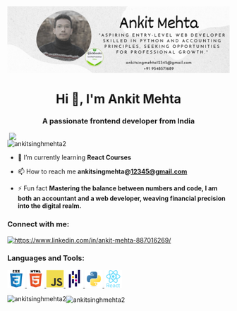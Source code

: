 ![logo](https://github.com/ankitsinghmehta2/ankitsinghmehta2/blob/main/Black%20and%20%20White%20Gradient%20Personal%20LinkedIn%20Banner.jpg)
<h1 align="center">Hi 👋, I'm Ankit Mehta</h1>
<h3 align="center">A passionate frontend developer from India</h3>
<img align="right" alter"loding" width='500' src="https://cdn.dribbble.com/users/1292677/screenshots/6139167/avento.gif">
<p align="left"> <img src="https://komarev.com/ghpvc/?username=ankitsinghmehta2&label=Profile%20views&color=0e75b6&style=flat" alt="ankitsinghmehta2" /> </p>

- 🌱 I’m currently learning **React Courses**

- 📫 How to reach me **ankitsingmehta@12345@gmail.com**

- ⚡ Fun fact **Mastering the balance between numbers and code, I am both an accountant and a web developer, weaving financial precision into the digital realm.**

<h3 align="left">Connect with me:</h3>
<p align="left">
<a href="https://linkedin.com/in/https://www.linkedin.com/in/ankit-mehta-887016269/" target="blank"><img align="center" src="https://raw.githubusercontent.com/rahuldkjain/github-profile-readme-generator/master/src/images/icons/Social/linked-in-alt.svg" alt="https://www.linkedin.com/in/ankit-mehta-887016269/" height="30" width="40" /></a>
</p>

<h3 align="left">Languages and Tools:</h3>
<p align="left"> <a href="https://www.w3schools.com/css/" target="_blank" rel="noreferrer"> <img src="https://raw.githubusercontent.com/devicons/devicon/master/icons/css3/css3-original-wordmark.svg" alt="css3" width="40" height="40"/> </a> <a href="https://www.w3.org/html/" target="_blank" rel="noreferrer"> <img src="https://raw.githubusercontent.com/devicons/devicon/master/icons/html5/html5-original-wordmark.svg" alt="html5" width="40" height="40"/> </a> <a href="https://developer.mozilla.org/en-US/docs/Web/JavaScript" target="_blank" rel="noreferrer"> <img src="https://raw.githubusercontent.com/devicons/devicon/master/icons/javascript/javascript-original.svg" alt="javascript" width="40" height="40"/> </a> <a href="https://pandas.pydata.org/" target="_blank" rel="noreferrer"> <img src="https://raw.githubusercontent.com/devicons/devicon/2ae2a900d2f041da66e950e4d48052658d850630/icons/pandas/pandas-original.svg" alt="pandas" width="40" height="40"/> </a> <a href="https://www.python.org" target="_blank" rel="noreferrer"> <img src="https://raw.githubusercontent.com/devicons/devicon/master/icons/python/python-original.svg" alt="python" width="40" height="40"/> </a> <a href="https://reactjs.org/" target="_blank" rel="noreferrer"> <img src="https://raw.githubusercontent.com/devicons/devicon/master/icons/react/react-original-wordmark.svg" alt="react" width="40" height="40"/> </a> </p>

<p><img align="left" src="https://github-readme-stats.vercel.app/api/top-langs?username=ankitsinghmehta2&show_icons=true&locale=en&layout=compact" alt="ankitsinghmehta2" /></p>


<p><img align="center" src="https://github-readme-streak-stats.herokuapp.com/?user=ankitsinghmehta2&" alt="ankitsinghmehta2" /></p>
